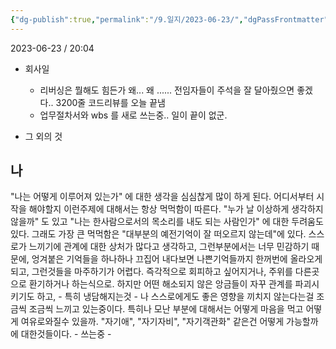 ```yaml
---
{"dg-publish":true,"permalink":"/9.일지/2023-06-23/","dgPassFrontmatter":true,"noteIcon":""}
---
```




2023-06-23 / 20:04 


- 회사일
	- 리버싱은 뭘해도 힘든가 왜... 왜 ...... 전임자들이 주석을 잘 달아줬으면 좋겠다..
	  3200줄 코드리뷰를 오늘 끝냄
	- 업무절차서와 wbs 를 새로 쓰는중.. 일이 끝이 없군.

- 그 외의 것

## 나
 "나는 어떻게 이루어져 있는가" 에 대한 생각을 심심찮게 많이 하게 된다. 어디서부터 시작을 해야할지 이런주제에 대해서는 항상 먹먹함이 따른다. "누가 날 이상하게 생각하지않을까" 도 있고 "나는 한사람으로서의 목소리를 내도 되는 사람인가" 에 대한 두려움도 있다. 그래도 가장 큰 먹먹함은 "대부분의 예전기억이 잘 떠오르지 않는데"에 있다. 스스로가 느끼기에 관계에 대한 상처가 많다고 생각하고, 그런부분에서는 너무 민감하기 때문에, 엉겨붙은 기억들을 하나하나 끄집어 내다보면 나쁜기억들까지 한꺼번에 올라오게 되고, 그런것들을 마주하기가 어렵다. 즉각적으로 회피하고 싶어지거나, 주위를 다른곳으로 환기하거나 하는식으로. 하지만 어떤 해소되지 않은 앙금들이 자꾸 관계를 파괴시키기도 하고, - 특히 냉담해지는것 - 나 스스로에게도 좋은 영향을 끼치지 않는다는걸 조금씩 조금씩 느끼고 있는중이다. 특히나 모난 부분에 대해서는 어떻게 마음을 먹고 어떻게 여유로와질수 있을까. "자기애", "자기자비", "자기객관화" 같은건 어떻게 가능할까에 대한것들이다. - 쓰는중 -